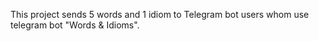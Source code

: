 This project sends 5 words and 1 idiom to Telegram bot users whom use telegram bot "Words & Idioms".
